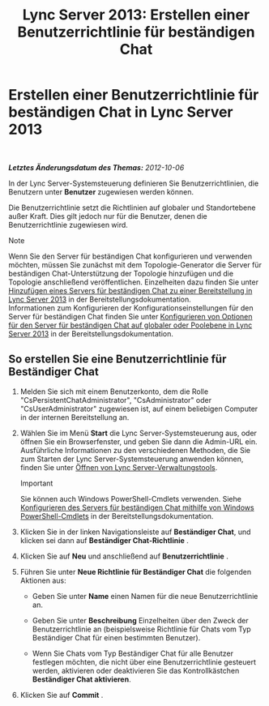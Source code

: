 ﻿---
title: 'Lync Server 2013: Erstellen einer Benutzerrichtlinie für beständigen Chat'
TOCTitle: Erstellen einer Benutzerrichtlinie für beständigen Chat
ms:assetid: aa3774af-d442-4206-8a68-2fbb9102e9d6
ms:mtpsurl: https://technet.microsoft.com/de-de/library/JJ205170(v=OCS.15)
ms:contentKeyID: 49295038
ms.date: 05/19/2016
mtps_version: v=OCS.15
ms.translationtype: HT
---

# Erstellen einer Benutzerrichtlinie für beständigen Chat in Lync Server 2013

 

_**Letztes Änderungsdatum des Themas:** 2012-10-06_

In der Lync Server-Systemsteuerung definieren Sie Benutzerrichtlinien, die Benutzern unter **Benutzer** zugewiesen werden können.

Die Benutzerrichtlinie setzt die Richtlinien auf globaler und Standortebene außer Kraft. Dies gilt jedoch nur für die Benutzer, denen die Benutzerrichtlinie zugewiesen wird.


> [!NOTE]
> Wenn Sie den Server für beständigen Chat konfigurieren und verwenden möchten, müssen Sie zunächst mit dem Topologie-Generator die Server für beständigen Chat-Unterstützung der Topologie hinzufügen und die Topologie anschließend veröffentlichen. Einzelheiten dazu finden Sie unter <A href="lync-server-2013-adding-persistent-chat-server-to-your-deployment.md">Hinzufügen eines Servers für beständigen Chat zu einer Bereitstellung in Lync Server 2013</A> in der Bereitstellungsdokumentation.<BR>Informationen zum Konfigurieren der Konfigurationseinstellungen für den Server für beständigen Chat finden Sie unter <A href="lync-server-2013-configure-persistent-chat-server-options-globally-or-for-persistent-chat-server-pool.md">Konfigurieren von Optionen für den Server für beständigen Chat auf globaler oder Poolebene in Lync Server 2013</A> in der Bereitstellungsdokumentation.



## So erstellen Sie eine Benutzerrichtlinie für Beständiger Chat

1.  Melden Sie sich mit einem Benutzerkonto, dem die Rolle "CsPersistentChatAdministrator", "CsAdministrator" oder "CsUserAdministrator" zugewiesen ist, auf einem beliebigen Computer in der internen Bereitstellung an.

2.  Wählen Sie im Menü **Start** die Lync Server-Systemsteuerung aus, oder öffnen Sie ein Browserfenster, und geben Sie dann die Admin-URL ein. Ausführliche Informationen zu den verschiedenen Methoden, die Sie zum Starten der Lync Server-Systemsteuerung anwenden können, finden Sie unter [Öffnen von Lync Server-Verwaltungstools](lync-server-2013-open-lync-server-administrative-tools.md).
    

    > [!IMPORTANT]
    > Sie können auch Windows PowerShell-Cmdlets verwenden. Siehe <A href="configuring-persistent-chat-server-by-using-windows-powershell-cmdlets.md">Konfigurieren des Servers für beständigen Chat mithilfe von Windows PowerShell-Cmdlets</A> in der Bereitstellungsdokumentation.



3.  Klicken Sie in der linken Navigationsleiste auf **Beständiger Chat**, und klicken sei dann auf **Beständiger Chat-Richtlinie** .

4.  Klicken Sie auf **Neu** und anschließend auf **Benutzerrichtlinie** .

5.  Führen Sie unter **Neue Richtlinie für Beständiger Chat** die folgenden Aktionen aus:
    
      - Geben Sie unter **Name** einen Namen für die neue Benutzerrichtlinie an.
    
      - Geben Sie unter **Beschreibung** Einzelheiten über den Zweck der Benutzerrichtlinie an (beispielsweise Richtlinie für Chats vom Typ Beständiger Chat für einen bestimmten Benutzer).
    
      - Wenn Sie Chats vom Typ Beständiger Chat für alle Benutzer festlegen möchten, die nicht über eine Benutzerrichtlinie gesteuert werden, aktivieren oder deaktivieren Sie das Kontrollkästchen **Beständiger Chat aktivieren**.

6.  Klicken Sie auf **Commit** .

